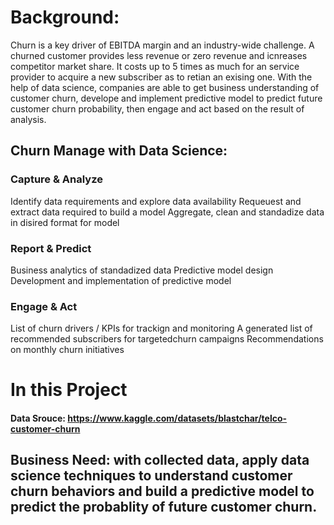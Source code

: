 # Background:
Churn is a key driver of EBITDA margin and an industry-wide challenge. A churned customer provides less revenue or zero revenue and icnreases competitor market share. It costs up to 5 times as much for an service provider to acquire a new subscriber as to retian an exising one. 
With the help of data science, companies are able to get business understanding of customer churn, develope and implement predictive model to predict future customer churn probability, then engage and act based on the result of analysis. 
## Churn Manage with Data Science:
### Capture & Analyze
Identify data requirements and explore data availability
Requeuest and extract data required to build a model
Aggregate, clean and standadize data in disired format for model
### Report & Predict
Business analytics of standadized data
Predictive model design
Development and implementation of predictive model
### Engage & Act
List of churn drivers / KPIs for trackign and monitoring
A generated list of recommended subscribers for targetedchurn campaigns
Recommendations on monthly churn initiatives 

# In this Project
#### Data Srouce: https://www.kaggle.com/datasets/blastchar/telco-customer-churn

## Business Need: with collected data, apply data science techniques to understand customer churn behaviors and build a predictive model to predict the probablity of future customer churn. 


